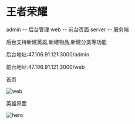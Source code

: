 
# 王者荣耀
admin -- 后台管理
web  -- 前台页面
server -- 服务端

后台支持新建英雄,新建物品,新建分类等功能


后台地址:47.106.91.121:3000/admin



前台地址:47.106.91.121:3000/web

首页    
  
   
   
![web](https://user-images.githubusercontent.com/53055325/128345858-97bc98e1-9bbd-4cf6-8db7-55d9a2e4660b.jpg)  
  
    
    
英雄界面  
  
    
    
![hero](https://user-images.githubusercontent.com/53055325/128346240-0df45d07-1309-4948-8b17-6c07abcda81e.jpg)

